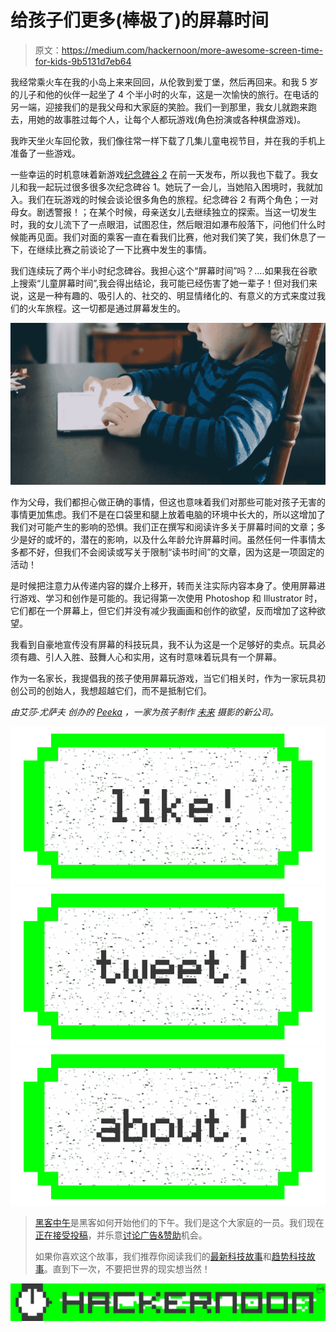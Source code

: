 # 给孩子们更多(棒极了)的屏幕时间

> 原文：<https://medium.com/hackernoon/more-awesome-screen-time-for-kids-9b5131d7eb64>

我经常乘火车在我的小岛上来来回回，从伦敦到爱丁堡，然后再回来。和我 5 岁的儿子和他的伙伴一起坐了 4 个半小时的火车，这是一次愉快的旅行。在电话的另一端，迎接我们的是我父母和大家庭的笑脸。我们一到那里，我女儿就跑来跑去，用她的故事胜过每个人，让每个人都玩游戏(角色扮演或各种棋盘游戏)。

我昨天坐火车回伦敦，我们像往常一样下载了几集儿童电视节目，并在我的手机上准备了一些游戏。

一些幸运的时机意味着新游戏[纪念碑谷 2](http://www.monumentvalleygame.com/) 在前一天发布，所以我也下载了。我女儿和我一起玩过很多很多次纪念碑谷 1。她玩了一会儿，当她陷入困境时，我就加入。我们在玩游戏的时候会谈论很多角色的旅程。纪念碑谷 2 有两个角色；一对母女。剧透警报！；在某个时候，母亲送女儿去继续独立的探索。当这一切发生时，我的女儿流下了一点眼泪，试图忍住，然后眼泪如瀑布般落下，问他们什么时候能再见面。我们对面的乘客一直在看我们比赛，他对我们笑了笑，我们休息了一下，在继续比赛之前谈论了一下比赛中发生的事情。

我们连续玩了两个半小时纪念碑谷。我担心这个“屏幕时间”吗？….如果我在谷歌上搜索“儿童屏幕时间”,我会得出结论，我可能已经伤害了她一辈子！但对我们来说，这是一种有趣的、吸引人的、社交的、明显情绪化的、有意义的方式来度过我们的火车旅程。这一切都是通过屏幕发生的。

![](img/17927ed656782d47592178f262dd5979.png)

作为父母，我们都担心做正确的事情，但这也意味着我们对那些可能对孩子无害的事情更加焦虑。我们不是在口袋里和腿上放着电脑的环境中长大的，所以这增加了我们对可能产生的影响的恐惧。我们正在撰写和阅读许多关于屏幕时间的文章；多少是好的或坏的，潜在的影响，以及什么年龄允许屏幕时间。虽然任何一件事情太多都不好，但我们不会阅读或写关于限制“读书时间”的文章，因为这是一项固定的活动！

是时候把注意力从传递内容的媒介上移开，转而关注实际内容本身了。使用屏幕进行游戏、学习和创作是可能的。我记得第一次使用 Photoshop 和 Illustrator 时，它们都在一个屏幕上，但它们并没有减少我画画和创作的欲望，反而增加了这种欲望。

我看到自豪地宣传没有屏幕的科技玩具，我不认为这是一个足够好的卖点。玩具必须有趣、引人入胜、鼓舞人心和实用，这有时意味着玩具有一个屏幕。

作为一名家长，我提倡我的孩子使用屏幕玩游戏，当它们相关时，作为一家玩具初创公司的创始人，我想超越它们，而不是抵制它们。

*由艾莎·尤萨夫
创办的* [*Peeka*](http://www.peeka.camera/) *，一家为孩子制作* [*未来*](https://hackernoon.com/tagged/future) *摄影的新公司。*

[![](img/50ef4044ecd4e250b5d50f368b775d38.png)](http://bit.ly/HackernoonFB)[![](img/979d9a46439d5aebbdcdca574e21dc81.png)](https://goo.gl/k7XYbx)[![](img/2930ba6bd2c12218fdbbf7e02c8746ff.png)](https://goo.gl/4ofytp)

> [黑客中午](http://bit.ly/Hackernoon)是黑客如何开始他们的下午。我们是这个大家庭的一员。我们现在[正在接受投稿](http://bit.ly/hackernoonsubmission)，并乐意[讨论广告&赞助](mailto:partners@amipublications.com)机会。
> 
> 如果你喜欢这个故事，我们推荐你阅读我们的[最新科技故事](http://bit.ly/hackernoonlatestt)和[趋势科技故事](https://hackernoon.com/trending)。直到下一次，不要把世界的现实想当然！

![](img/be0ca55ba73a573dce11effb2ee80d56.png)